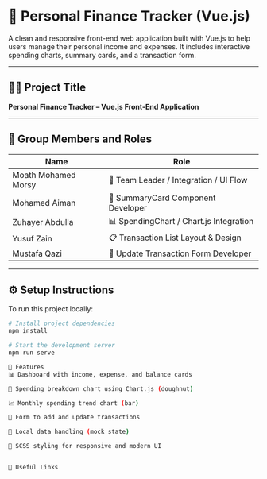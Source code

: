 # 💸 Personal Finance Tracker (Vue.js)

A clean and responsive front-end web application built with Vue.js to help users manage their personal income and expenses. It includes interactive spending charts, summary cards, and a transaction form.

---

## 👨‍💻 Project Title  
**Personal Finance Tracker – Vue.js Front-End Application**

---

## 👥 Group Members and Roles

| Name                 | Role                                  |
|----------------------|---------------------------------------|
| Moath Mohamed Morsy | 💼 Team Leader / Integration / UI Flow |
| Mohamed Aiman        | 🧩 SummaryCard Component Developer     |
| Zuhayer Abdulla      | 📊 SpendingChart / Chart.js Integration |
| Yusuf Zain           | 📋 Transaction List Layout & Design   |
| Mustafa Qazi         | 📝 Update Transaction Form Developer  |

---

## ⚙️ Setup Instructions

To run this project locally:

```bash
# Install project dependencies
npm install

# Start the development server
npm run serve

🌟 Features
📊 Dashboard with income, expense, and balance cards

🍩 Spending breakdown chart using Chart.js (doughnut)

📈 Monthly spending trend chart (bar)

📝 Form to add and update transactions

💾 Local data handling (mock state)

🎨 SCSS styling for responsive and modern UI


🔗 Useful Links
